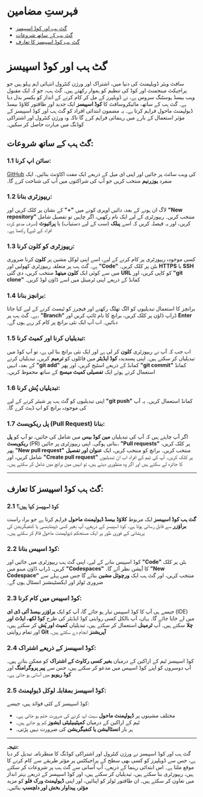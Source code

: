 # فہرستِ مضامین  
- [گٹ ہب اور کوڈ اسپیسز](#github-and-codespaces)  
- [گٹ ہب کے ساتھ شروعات](#getting-started-with-github)  
- [گٹ ہب کوڈ اسپیسز کا تعارف](#introducing-github-codespaces)  

# گٹ ہب اور کوڈ اسپیسز  

سافٹ ویئر ڈویلپمنٹ کی دنیا میں، اشتراک اور ورژن کنٹرول انتہائی اہم پہلو ہیں جو پراجیکٹ مینجمنٹ اور کوڈ کی تنظیم کو ہموار رکھتے ہیں۔ گٹ ہب، جو کہ ایک مقبول ویب بیسڈ ہوسٹنگ سروس ہے، نے ڈویلپرز کے مل کر کام کرنے کے انداز کو یکسر بدل دیا ہے۔ گٹ ہب کے ساتھ، مائیکروسافٹ کا **کوڈ اسپیسز** ایک جدید اور طاقتور کلاؤڈ بیسڈ ڈیولپمنٹ ماحول فراہم کرتا ہے۔ یہ مضمون ابتدائی افراد کو گٹ ہب اور کوڈ اسپیسز کے مؤثر استعمال کے بارے میں رہنمائی فراہم کرے گا تاکہ وہ ورژن کنٹرول اور اشتراکی کوڈنگ میں مہارت حاصل کر سکیں۔  

## گٹ ہب کے ساتھ شروعات:  

### 1.1 سائن اپ کرنا:  
[GitHub](https://github.com) کی ویب سائٹ پر جائیں اور اپنی ای میل کے ذریعے ایک مفت اکاؤنٹ بنائیں۔ ایک منفرد **یوزرنیم** منتخب کریں جو آپ کی شراکتوں میں آپ کی شناخت کرے گا۔  

### 1.2 ریپوزٹری بنانا:  
لاگ ان ہونے کے بعد، دائیں اوپری کونے میں **"+"** کے نشان پر کلک کریں اور **"New repository"** منتخب کریں۔ ریپوزٹری کے لیے ایک نام رکھیں، اگر چاہیں تو تفصیل شامل کریں، اور یہ فیصلہ کریں کہ اسے **پبلک** (سب کے لیے دستیاب) یا **پرائیوٹ** (صرف مدعو کردہ افراد کے لیے) رکھنا ہے۔  

### 1.3 ریپوزٹری کو کلون کرنا:  
کسی موجودہ ریپوزٹری پر کام کرنے کے لیے، اسے اپنی لوکل مشین پر **کلون** کرنا ضروری ہے۔ گٹ ہب پر متعلقہ ریپوزٹری کھولیں اور **"Code"** بٹن پر کلک کریں۔ **HTTPS** یا **SSH** میں سے کوئی ایک **کلون میتھڈ** منتخب کریں، دی گئی **URL** کو کاپی کریں، اور **"git clone"** کمانڈ کے ذریعے اپنی ٹرمینل میں اسے ڈاؤن لوڈ کریں۔  

### 1.4 برانچز بنانا:  
برانچز کا استعمال تبدیلیوں کو الگ تھلگ رکھنے اور فیچرز کو ٹیسٹ کرنے کے لیے کیا جاتا ہے۔ گٹ ہب پر، **"Branch"** ڈراپ ڈاؤن پر کلک کریں، برانچ کا نام ٹائپ کریں اور **Enter** دبائیں۔ اب آپ ایک نئی برانچ پر کام کر رہے ہوں گے۔  

### 1.5 تبدیلیاں کرنا اور کمیٹ کرنا:  
اب جب کہ آپ نے ریپوزٹری **کلون** کر لی ہے اور ایک نئی برانچ بنا لی ہے، تو آپ کوڈ میں تبدیلیاں کر سکتے ہیں۔ اپنی پسندیدہ **کوڈ ایڈیٹر** میں فائلوں کو **ترمیم** کریں۔ تبدیلیاں کرنے کے بعد، انہیں **"git add"** کمانڈ کے ذریعے اسٹیج کریں، اور پھر **"git commit"** کمانڈ استعمال کرتے ہوئے ایک **تفصیلی کمیٹ میسج** کے ساتھ محفوظ کریں۔  

### 1.6 تبدیلیاں پُش کرنا:  
اپنی تبدیلیوں کو گٹ ہب پر شیئر کرنے کے لیے **"git push"** کمانڈ استعمال کریں۔ یہ آپ کی موجودہ برانچ کو اپ ڈیٹ کرے گا۔  

### 1.7 پل ریکویسٹ (Pull Request) بنانا:  
اگر آپ چاہتے ہیں کہ آپ کی تبدیلیاں **مین کوڈ بیس** میں شامل کی جائیں، تو آپ کو **پل ریکویسٹ** (PR) بنانی ہوگی۔ اپنی ریپوزٹری پر جائیں، **"Pull requests"** پر کلک کریں، پھر **"New pull request"** منتخب کریں۔ برانچ کو منتخب کریں، ایک **عنوان اور تفصیل** شامل کریں، اور **"Create pull request"** پر کلک کریں۔ آپ کی ٹیم کے افراد اب ان تبدیلیوں کا جائزہ لے سکتے ہیں اور اگر وہ منظوری دیتے ہیں، تو انہیں مین برانچ میں شامل کر سکتے ہیں۔  

---

## گٹ ہب کوڈ اسپیسز کا تعارف:  

### 2.1 کوڈ اسپیسز کیا ہیں؟  
**گٹ ہب کوڈ اسپیسز** ایک مربوط **کلاؤڈ بیسڈ ڈیولپمنٹ ماحول** فراہم کرتا ہے جو براہ راست **براؤزر** سے قابل رسائی ہوتا ہے۔ کوڈ اسپیسز کے ذریعے، آپ بغیر کسی ڈپینڈینسی یا کنفیگریشن کی پریشانی کے فوری طور پر ایک مستحکم ڈیولپمنٹ ماحول قائم کر سکتے ہیں۔  

### 2.2 کوڈ اسپیس بنانا:  
کوڈ اسپیس بنانے کے لیے، اپنی گٹ ہب ریپوزٹری میں جائیں اور **"Code"** بٹن پر کلک کریں۔ ڈراپ ڈاؤن مینو میں **"Codespaces"** کا آپشن نظر آئے گا۔ **"New Codespace"** منتخب کریں، اور گٹ ہب ایک **ورچوئل مشین** بنائے گا جس میں پہلے سے ضروری ٹولز اور ایکسٹینشنز انسٹال ہوں گے۔  

### 2.3 کوڈ اسپیس میں کام کرنا:  
جیسے ہی آپ کا کوڈ اسپیس تیار ہو جائے گا، آپ کو ایک **براؤزر بیسڈ آئی ڈی ای** (IDE) میں لے جایا جائے گا۔ یہاں، آپ بالکل کسی روایتی کوڈ ایڈیٹر کی طرح **کوڈ لکھ، ایڈٹ اور چلا** سکتے ہیں۔ آپ **ٹرمینل** استعمال کر سکتے ہیں، تبدیلیاں **کمیٹ اور پُش** کر سکتے ہیں، اور تمام روایتی **Git آپریشنز** انجام دے سکتے ہیں۔  

### 2.4 کوڈ اسپیسز کے ذریعے اشتراک:  
کوڈ اسپیسز ٹیم کے اراکین کے درمیان **بغیر کسی رکاوٹ کے اشتراک** کو ممکن بناتے ہیں۔ آپ دوسروں کو اپنے کوڈ اسپیس میں مدعو کر سکتے ہیں، جس سے **پیر پروگرامنگ** اور **کوڈ ریویو** میں آسانی ہو جاتی ہے۔  

### 2.5 کوڈ اسپیسز بمقابلہ لوکل ڈیولپمنٹ:  
کوڈ اسپیسز کے کئی فوائد ہیں، جیسے:  
- مختلف مشینوں پر **ڈیولپمنٹ ماحول** سیٹ اپ کرنے کی ضرورت ختم ہو جاتی ہے۔  
- ٹیم کے اراکین کے درمیان **کمپٹیبیلیٹی ایشوز** کم ہو جاتے ہیں۔  
- ہر بار **انسٹالیشن یا کنفیگریشن** کی ضرورت نہیں پڑتی۔  

---

**نتیجہ:**  
گٹ ہب اور کوڈ اسپیسز نے ورژن کنٹرول اور اشتراکی کوڈنگ کا منظرنامہ تبدیل کر دیا ہے، جس سے ڈویلپرز کو کسی بھی سطح کے پراجیکٹس پر مؤثر طریقے سے کام کرنے کا موقع ملتا ہے۔ اس ابتدائی رہنما کے ذریعے، آپ آسانی سے گٹ ہب پر شروعات کر سکتے ہیں، ریپوزٹری بنا سکتے ہیں، تبدیلیاں کر سکتے ہیں، اور کوڈ اسپیسز کے ذریعے بہتر انداز میں تعاون کر سکتے ہیں۔ ان طاقتور ٹولز کو اپنائیں، اور اپنی **ڈیولپمنٹ ورک فلو** کو مزید **مؤثر، پیداوار بخش اور دلچسپ** بنائیں۔  

